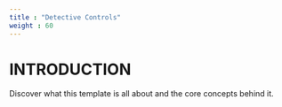 ```yaml
---
title : "Detective Controls"
weight : 60
---
```


# INTRODUCTION

Discover what this template is all about and the core concepts behind it.
